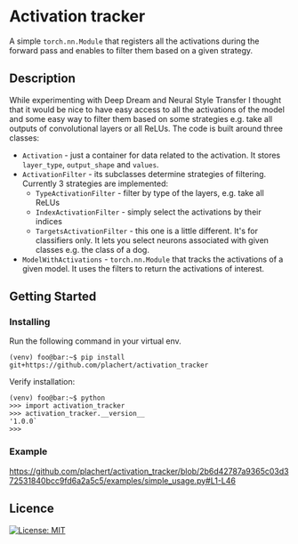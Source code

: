 # Activation tracker
A simple `torch.nn.Module` that registers all the activations during the forward pass and enables to filter them based on a given strategy.

##  Description
While experimenting with Deep Dream and Neural Style Transfer I thought that it would be nice to have easy access to all the activations of the model and some easy way to filter them based on some strategies e.g. take all outputs of convolutional layers or all ReLUs.
The code is built around three classes:
- `Activation` - just a container for data related to the activation. It stores `layer_type`, `output_shape` and `values`.
- `ActivationFilter` - its subclasses determine strategies of filtering. Currently 3 strategies are implemented:
    - `TypeActivationFilter` - filter by type of the layers, e.g. take all ReLUs
    - `IndexActivationFilter` - simply select the activations by their indices
    - `TargetsActivationFilter` - this one is a little different. It's for classifiers only. It lets you select neurons associated with given classes e.g. the class of a dog.
- `ModelWithActivations` - `torch.nn.Module` that tracks the activations of a given model. It uses the filters to return the activations of interest.

## Getting Started

### Installing
Run the following command in your virtual env.

```shell
(venv) foo@bar:~$ pip install git+https://github.com/plachert/activation_tracker
```

Verify installation:
```shell
(venv) foo@bar:~$ python
>>> import activation_tracker
>>> activation_tracker.__version__
'1.0.0`
>>>
```

### Example

https://github.com/plachert/activation_tracker/blob/2b6d42787a9365c03d372531840bcc9fd6a2a5c5/examples/simple_usage.py#L1-L46



## Licence

[![License: MIT](https://img.shields.io/badge/License-MIT-yellow.svg)](https://github.com/plachert/activation_tracker/blob/main/LICENSE)
